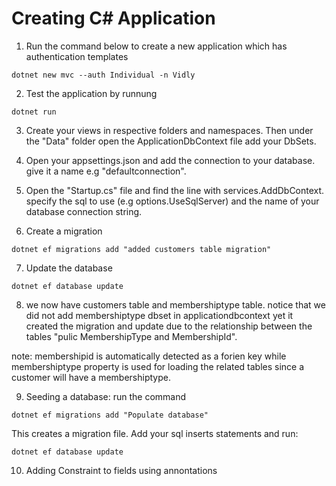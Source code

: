 # Creating C# Application

1. Run the command below to create a new application which has authentication templates

```
dotnet new mvc --auth Individual -n Vidly
```
2. Test the application by runnung

```
dotnet run
```

3. Create your views in respective folders and namespaces. Then under the "Data" folder 
open the ApplicationDbContext file add your DbSets.

4. Open your appsettings.json and add the connection to your database. give it a name e.g "defaultconnection".

5. Open the "Startup.cs" file and find the line with services.AddDbContext. specify the sql to use (e.g options.UseSqlServer) and the name of your database connection string.

6. Create a migration
```
dotnet ef migrations add "added customers table migration"
```

7. Update the database
```
dotnet ef database update
```

8. we now have customers table and membershiptype table. notice that we did not add membershiptype dbset in applicationdbcontext yet it created the migration and update due to the relationship between the tables "pulic MembershipType and MembershipId".

note: membershipid is automatically detected as a forien key while membershiptype property is used for loading the related tables since a customer will have a membershiptype.

9. Seeding a database: run the command
```
dotnet ef migrations add "Populate database"
```
This creates a migration file.
Add your sql inserts statements and run:

```
dotnet ef database update
```

10. Adding Constraint to fields using annontations

